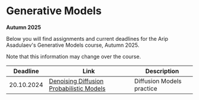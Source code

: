 # Generative Models
**Autumn 2025**

Below you will find assignments and current deadlines for the Arip Asadulaev's Generative Models course, Autumn 2025. 

Note that this information may change over the course.

Deadline | Link | Description|
---------|------|-----------|
20.10.2024 | [Denoising Diffusion Probabilistic Models](https://github.com/RostislavKorst/Generative-Models-2024/blob/main/Assignment%201/1_ddpm.ipynb) | Diffusion Models practice
